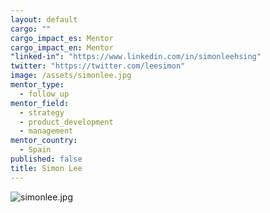 ```yaml
---
layout: default
cargo: ""
cargo_impact_es: Mentor
cargo_impact_en: Mentor
"linked-in": "https://www.linkedin.com/in/simonleehsing"
twitter: "https://twitter.com/leesimon"
image: /assets/simonlee.jpg
mentor_type: 
  - follow_up
mentor_field: 
  - strategy
  - product_development
  - management
mentor_country: 
  - Spain
published: false
title: Simon Lee
---
```


![simonlee.jpg]({{site.baseurl}}/assets/simonlee.jpg)
